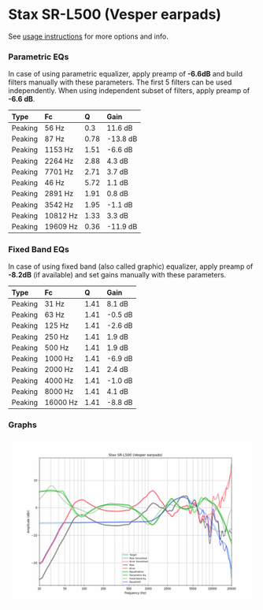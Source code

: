 # Stax SR-L500 (Vesper earpads)
See [usage instructions](https://github.com/jaakkopasanen/AutoEq#usage) for more options and info.

### Parametric EQs
In case of using parametric equalizer, apply preamp of **-6.6dB** and build filters manually
with these parameters. The first 5 filters can be used independently.
When using independent subset of filters, apply preamp of **-6.6 dB**.

| Type    | Fc       |    Q | Gain     |
|:--------|:---------|:-----|:---------|
| Peaking | 56 Hz    | 0.3  | 11.6 dB  |
| Peaking | 87 Hz    | 0.78 | -13.8 dB |
| Peaking | 1153 Hz  | 1.51 | -6.6 dB  |
| Peaking | 2264 Hz  | 2.88 | 4.3 dB   |
| Peaking | 7701 Hz  | 2.71 | 3.7 dB   |
| Peaking | 46 Hz    | 5.72 | 1.1 dB   |
| Peaking | 2891 Hz  | 1.91 | 0.8 dB   |
| Peaking | 3542 Hz  | 1.95 | -1.1 dB  |
| Peaking | 10812 Hz | 1.33 | 3.3 dB   |
| Peaking | 19609 Hz | 0.36 | -11.9 dB |

### Fixed Band EQs
In case of using fixed band (also called graphic) equalizer, apply preamp of **-8.2dB**
(if available) and set gains manually with these parameters.

| Type    | Fc       |    Q | Gain    |
|:--------|:---------|:-----|:--------|
| Peaking | 31 Hz    | 1.41 | 8.1 dB  |
| Peaking | 63 Hz    | 1.41 | -0.5 dB |
| Peaking | 125 Hz   | 1.41 | -2.6 dB |
| Peaking | 250 Hz   | 1.41 | 1.9 dB  |
| Peaking | 500 Hz   | 1.41 | 1.9 dB  |
| Peaking | 1000 Hz  | 1.41 | -6.9 dB |
| Peaking | 2000 Hz  | 1.41 | 2.4 dB  |
| Peaking | 4000 Hz  | 1.41 | -1.0 dB |
| Peaking | 8000 Hz  | 1.41 | 4.1 dB  |
| Peaking | 16000 Hz | 1.41 | -8.8 dB |

### Graphs
![](./Stax%20SR-L500%20(Vesper%20earpads).png)